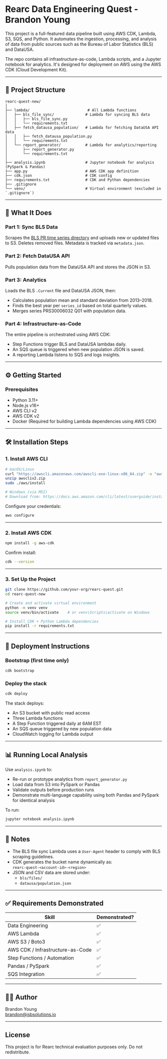 # Rearc Data Engineering Quest - Brandon Young

This project is a full-featured data pipeline built using AWS CDK, Lambda, S3, SQS, and Python. It automates the ingestion, processing, and analysis of data from public sources such as the Bureau of Labor Statistics (BLS) and DataUSA.

The repo contains all infrastructure-as-code, Lambda scripts, and a Jupyter notebook for analytics. It's designed for deployment on AWS using the AWS CDK (Cloud Development Kit).

---

## 📁 Project Structure

```
rearc-quest-new/
│
├── lambda/                          # All Lambda functions
│   ├── bls_file_sync/              # Lambda for syncing BLS data
│   │   ├── bls_file_sync.py
│   │   └── requirements.txt
│   ├── fetch_datausa_population/   # Lambda for fetching DataUSA API data
│   │   ├── fetch_datausa_population.py
│   │   └── requirements.txt
│   └── report_generator/           # Lambda for analytics/reporting
│       ├── report_generator.py
│       └── requirements.txt
│
├── analysis.ipynb                  # Jupyter notebook for analysis (PySpark & Pandas)
├── app.py                          # AWS CDK app definition
├── cdk.json                        # CDK config
├── requirements.txt                # CDK and Python dependencies
├── .gitignore
└── venv/                           # Virtual environment (excluded in `.gitignore`)
```

---

## 🚀 What It Does

### Part 1: Sync BLS Data
Scrapes the [BLS PR time series directory](https://download.bls.gov/pub/time.series/pr/) and uploads new or updated files to S3. Deletes removed files. Metadata is tracked via `metadata.json`.

### Part 2: Fetch DataUSA API
Pulls population data from the DataUSA API and stores the JSON in S3.

### Part 3: Analytics
Loads the BLS `.Current` file and DataUSA JSON, then:
- Calculates population mean and standard deviation from 2013–2018.
- Finds the best year per `series_id` based on total quarterly values.
- Merges series PRS30006032 Q01 with population data.

### Part 4: Infrastructure-as-Code
The entire pipeline is orchestrated using AWS CDK:
- Step Functions trigger BLS and DataUSA lambdas daily.
- An SQS queue is triggered when new population JSON is saved.
- A reporting Lambda listens to SQS and logs insights.

---

## ⚙️ Getting Started

### Prerequisites

- Python 3.11+
- Node.js v16+
- AWS CLI v2
- AWS CDK v2
- Docker (Required for building Lambda dependencies using AWS CDK)

---

## 🛠️ Installation Steps

### 1. Install AWS CLI

```bash
# macOS/Linux
curl "https://awscli.amazonaws.com/awscli-exe-linux-x86_64.zip" -o "awscliv2.zip"
unzip awscliv2.zip
sudo ./aws/install

# Windows (via MSI)
# Download from: https://docs.aws.amazon.com/cli/latest/userguide/install-cliv2-windows.html
```

Configure your credentials:

```bash
aws configure
```

---

### 2. Install AWS CDK

```bash
npm install -g aws-cdk
```

Confirm install:

```bash
cdk --version
```

---

### 3. Set Up the Project

```bash
git clone https://github.com/your-org/rearc-quest.git
cd rearc-quest-new

# Create and activate virtual environment
python -m venv venv
source venv/bin/activate    # or venv\Scripts\activate on Windows

# Install CDK + Python Lambda dependencies
pip install -r requirements.txt
```

---

## 🧱 Deployment Instructions

### Bootstrap (first time only)

```bash
cdk bootstrap
```

### Deploy the stack

```bash
cdk deploy
```

The stack deploys:
- An S3 bucket with public read access
- Three Lambda functions
- A Step Function triggered daily at 6AM EST
- An SQS queue triggered by new population data
- CloudWatch logging for Lambda output

---

## 📊 Running Local Analysis

Use `analysis.ipynb` to:
- Re-run or prototype analytics from `report_generator.py`
- Load data from S3 into PySpark or Pandas
- Validate outputs before production runs
- Demonstrate multi-language capability using both Pandas and PySpark for identical analysis

To run:

```bash
jupyter notebook analysis.ipynb
```

---

## 📌 Notes

- The BLS file sync Lambda uses a `User-Agent` header to comply with BLS scraping guidelines.
- CDK generates the bucket name dynamically as:  
  `rearc-quest-<account-id>-<region>`
- JSON and CSV data are stored under:
  - `bls/files/`
  - `datausa/population.json`

---

## ✅ Requirements Demonstrated

| Skill                            | Demonstrated? |
|----------------------------------|---------------|
| Data Engineering                 | ✅             |
| AWS Lambda                       | ✅             |
| AWS S3 / Boto3                   | ✅             |
| AWS CDK / Infrastructure-as-Code| ✅             |
| Step Functions / Automation      | ✅             |
| Pandas / PySpark                 | ✅             |
| SQS Integration                  | ✅             |

---

## 👨‍💻 Author

Brandon Young  
[brandon@jsbsolutions.io](mailto:brandon@jsbsolutions.io)

---

## License

This project is for Rearc technical evaluation purposes only. Do not redistribute.
